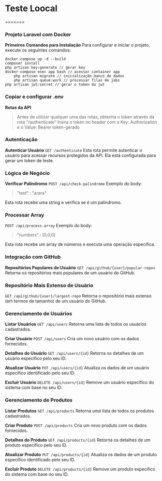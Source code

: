 # Teste Loocal
=======
### **Projeto Laravel com Docker**
**Primeiros Comandos para Instalação**
Para configurar e iniciar o projeto, execute os seguintes comandos:

```
docker-compose up -d --build
composer install
php artisan key:generate // gerar key
docker-compose exec app bash // acessar container app
    php artisan migrate // inicialização banco de dados
    php artisan queue:work // processar filas de jobs
php artisan jwt:secret // gerar o token do jwt
```

### **Copiar e configurar .env**

**Rotas da API**

> Antes de utilizar qualquer uma das rotas, obtenha o token através da rota "/authenticate"
> Insira o token no header com a Key: Authorization e o Value: Bearer token-gerado


### **Autenticação**
**Autenticar Usuário**
`GET /authenticate`
Esta rota permite autenticar o usuário para acessar recursos protegidos da API. Ela está configurada para gerar um token de teste.


### **Lógica de Negócio**
**Verificar Palíndromo**
`POST /api/check-palindrome`
Exemplo do body:

> "text" : "arara"

Esta rota recebe uma string e verifica se é um palíndromo.

### **Processar Array**
`POST /api/process-array`
Exemplo do body: 

> "numbers" : [0,0,0]

Esta rota recebe um array de números e executa uma operação específica.



### **Integração com GitHub**
**Repositórios Populares de Usuário**
`GET /api/github/{user}/popular-repos`
Retorna os repositórios mais populares de um usuário do GitHub.

### **Repositório Mais Extenso de Usuário**
`GET /api/github/{user}/largest-repo`
Retorna o repositório mais extenso (em termos de tamanho) de um usuário do GitHub.


### **Gerenciamento de Usuários**
**Listar Usuários**
`GET /api/users`
Retorna uma lista de todos os usuários cadastrados.

**Criar Usuário**
`POST /api/users`
Cria um novo usuário com os dados fornecidos.

**Detalhes do Usuário**
`GET /api/users/{id}`
Retorna os detalhes de um usuário específico pelo seu ID.

**Atualizar Usuário**
`PUT /api/users/{id}`
Atualiza os dados de um usuário específico identificado pelo seu ID.

**Excluir Usuário**
`DELETE /api/users/{id}`
Remove um usuário específico do sistema com base no seu ID.



### **Gerenciamento de Produtos**
**Listar Produtos**
`GET /api/products`
Retorna uma lista de todos os produtos cadastrados.

**Criar Produto**
`POST /api/products`
Cria um novo produto com os dados fornecidos.

**Detalhes do Produto**
`GET /api/products/{id}`
Retorna os detalhes de um produto específico pelo seu ID.

**Atualizar Produto**
`PUT /api/products/{id}`
Atualiza os dados de um produto específico identificado pelo seu ID.

**Excluir Produto**
`DELETE /api/products/{id}`
Remove um produto específico do sistema com base no seu ID.
